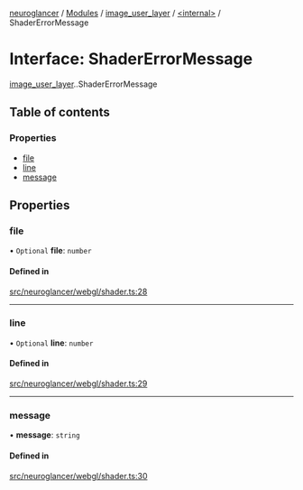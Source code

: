 [neuroglancer](../README.md) / [Modules](../modules.md) / [image\_user\_layer](../modules/image_user_layer.md) / [<internal\>](../modules/image_user_layer._internal_.md) / ShaderErrorMessage

# Interface: ShaderErrorMessage

[image_user_layer](../modules/image_user_layer.md).[<internal>](../modules/image_user_layer._internal_.md).ShaderErrorMessage

## Table of contents

### Properties

- [file](image_user_layer._internal_.ShaderErrorMessage.md#file)
- [line](image_user_layer._internal_.ShaderErrorMessage.md#line)
- [message](image_user_layer._internal_.ShaderErrorMessage.md#message)

## Properties

### file

• `Optional` **file**: `number`

#### Defined in

[src/neuroglancer/webgl/shader.ts:28](https://github.com/ActiveBrainAtlas2/neuroglancer/blob/540617bc/src/neuroglancer/webgl/shader.ts#L28)

___

### line

• `Optional` **line**: `number`

#### Defined in

[src/neuroglancer/webgl/shader.ts:29](https://github.com/ActiveBrainAtlas2/neuroglancer/blob/540617bc/src/neuroglancer/webgl/shader.ts#L29)

___

### message

• **message**: `string`

#### Defined in

[src/neuroglancer/webgl/shader.ts:30](https://github.com/ActiveBrainAtlas2/neuroglancer/blob/540617bc/src/neuroglancer/webgl/shader.ts#L30)
